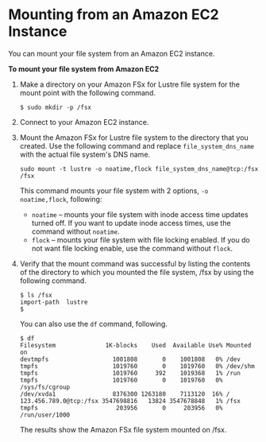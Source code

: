 # Mounting from an Amazon EC2 Instance<a name="mounting-ec2-instance"></a>

You can mount your file system from an Amazon EC2 instance\.

**To mount your file system from Amazon EC2**

1. Make a directory on your Amazon FSx for Lustre file system for the mount point with the following command\.

   ```
   $ sudo mkdir -p /fsx
   ```

1. Connect to your Amazon EC2 instance\.

1. Mount the Amazon FSx for Lustre file system to the directory that you created\. Use the following command and replace `file_system_dns_name` with the actual file system's DNS name\.

   ```
   sudo mount -t lustre -o noatime,flock file_system_dns_name@tcp:/fsx /fsx
   ```

    This command mounts your file system with 2 options, `-o noatime,flock`, following: 
   +  `noatime` – mounts your file system with inode access time updates turned off\. If you want to update inode access times, use the command without `noatime`\. 
   +  `flock` – mounts your file system with file locking enabled\. If you do not want file locking enable, use the command without `flock`\. 

1. Verify that the mount command was successful by listing the contents of the directory to which you mounted the file system, /fsx by using the following command\.

   ```
   $ ls /fsx
   import-path  lustre
   $
   ```

   You can also use the `df` command, following\.

   ```
   $ df
   Filesystem              1K-blocks    Used  Available Use% Mounted on
   devtmpfs                  1001808       0    1001808   0% /dev
   tmpfs                     1019760       0    1019760   0% /dev/shm
   tmpfs                     1019760     392    1019368   1% /run
   tmpfs                     1019760       0    1019760   0% /sys/fs/cgroup
   /dev/xvda1                8376300 1263180    7113120  16% /
   123.456.789.0@tcp:/fsx 3547698816   13824 3547678848   1% /fsx
   tmpfs                      203956       0     203956   0% /run/user/1000
   ```

   The results show the Amazon FSx file system mounted on /fsx\.